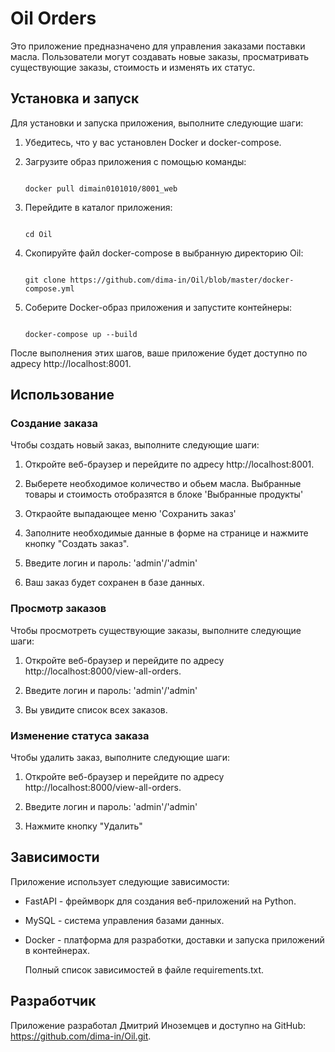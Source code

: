 
# Oil Orders

Это приложение предназначено для управления заказами поставки масла. Пользователи могут создавать новые заказы, просматривать существующие заказы, стоимость и изменять их статус.

## Установка и запуск

Для установки и запуска приложения, выполните следующие шаги:

1. Убедитесь, что у вас установлен Docker и docker-compose.

2. Загрузите образ приложения с помощью команды:

	```shell
 
	docker pull dimain0101010/8001_web
 
	```

3. Перейдите в каталог приложения:

	```shell
 
	cd Oil
 
	```

4. Скопируйте файл docker-compose в выбранную директорию Oil:

	```shell
 
	git clone https://github.com/dima-in/Oil/blob/master/docker-compose.yml
 
	```

5. Соберите Docker-образ приложения и запустите контейнеры:

	```shell
 
	docker-compose up --build
 
	```

После выполнения этих шагов, ваше приложение будет доступно по адресу http://localhost:8001.

## Использование

### Создание заказа

Чтобы создать новый заказ, выполните следующие шаги:

1. Откройте веб-браузер и перейдите по адресу http://localhost:8001.

2. Выберете необходимое количество и обьем масла. Выбранные товары и стоимость отобразятся в блоке 'Выбранные продукты'

3. Откраойте выпадающее меню 'Сохранить заказ'

4. Заполните необходимые данные в форме на странице и нажмите кнопку "Создать заказ".

5. Введите логин и пароль: 'admin'/'admin'

6. Ваш заказ будет сохранен в базе данных.

### Просмотр заказов

Чтобы просмотреть существующие заказы, выполните следующие шаги:

1. Откройте веб-браузер и перейдите по адресу http://localhost:8000/view-all-orders.

2. Введите логин и пароль:  'admin'/'admin'

2. Вы увидите список всех заказов.

### Изменение статуса заказа

Чтобы удалить заказ, выполните следующие шаги:

1. Откройте веб-браузер и перейдите по адресу http://localhost:8000/view-all-orders.

2. Введите логин и пароль:  'admin'/'admin'

3. Нажмите кнопку "Удалить"

## Зависимости

Приложение использует следующие зависимости:

- FastAPI - фреймворк для создания веб-приложений на Python.
- MySQL - система управления базами данных.
- Docker - платформа для разработки, доставки и запуска приложений в контейнерах.

  Полный список зависимостей в файле requirements.txt.

## Разработчик

Приложение разработал Дмитрий Иноземцев и доступно на GitHub: https://github.com/dima-in/Oil.git.

